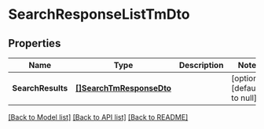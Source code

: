 # SearchResponseListTmDto

## Properties
Name | Type | Description | Notes
------------ | ------------- | ------------- | -------------
**SearchResults** | [**[]SearchTmResponseDto**](SearchTMResponseDto.md) |  | [optional] [default to null]

[[Back to Model list]](../README.md#documentation-for-models) [[Back to API list]](../README.md#documentation-for-api-endpoints) [[Back to README]](../README.md)


